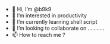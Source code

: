 - 👋 Hi, I’m @b9k9
- 👀 I’m interested in productivity
- 🌱 I’m currently learning shell script
- 💞️ I’m looking to collaborate on ...........
- 📫 How to reach me ?

<!---
b9k9/b9k9 is a ✨ special ✨ repository because its `README.md` (this file) appears on your GitHub profile.
You can click the Preview link to take a look at your changes.
--->
